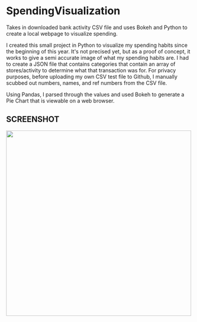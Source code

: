 # SpendingVisualization
Takes in downloaded bank activity CSV file and uses Bokeh and Python to create a local webpage to visualize spending.

I created this small project in Python to visualize my spending habits since the beginning of this year. It's not precised yet, but as a proof of concept, it works to give a semi accurate image of what my spending habits are. 
I had to create a JSON file that contains categories that contain an array of stores/activity to determine what that transaction was for.
For privacy purposes, before uploading my own CSV test file to Github, I manually scubbed out numbers, names, and ref numbers from the CSV file.

Using Pandas, I parsed through the values and used Bokeh to generate a Pie Chart that is viewable on a web browser.

## SCREENSHOT
<img src="https://github.com/DuranAdrian/SpendingVisualization/blob/master/SpendingVisualization/Screenshot/BankPieChart.png" width = 500>

